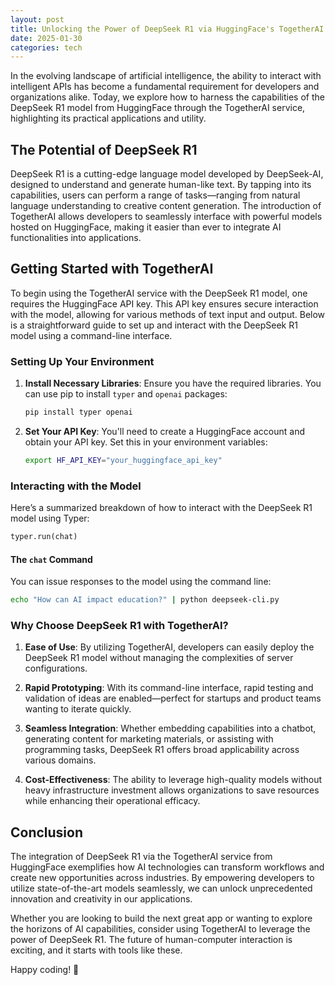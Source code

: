 ```yaml
---
layout: post
title: Unlocking the Power of DeepSeek R1 via HuggingFace's TogetherAI
date: 2025-01-30
categories: tech
---
```


In the evolving landscape of artificial intelligence, the ability to interact with intelligent APIs has become a fundamental requirement for developers and organizations alike. Today, we explore how to harness the capabilities of the DeepSeek R1 model from HuggingFace through the TogetherAI service, highlighting its practical applications and utility.

## The Potential of DeepSeek R1

DeepSeek R1 is a cutting-edge language model developed by DeepSeek-AI, designed to understand and generate human-like text. By tapping into its capabilities, users can perform a range of tasks—ranging from natural language understanding to creative content generation. The introduction of TogetherAI allows developers to seamlessly interface with powerful models hosted on HuggingFace, making it easier than ever to integrate AI functionalities into applications.

## Getting Started with TogetherAI

To begin using the TogetherAI service with the DeepSeek R1 model, one requires the HuggingFace API key. This API key ensures secure interaction with the model, allowing for various methods of text input and output. Below is a straightforward guide to set up and interact with the DeepSeek R1 model using a command-line interface.

### Setting Up Your Environment

1. **Install Necessary Libraries**: Ensure you have the required libraries. You can use pip to install `typer` and `openai` packages:

   ```bash
   pip install typer openai
   ```

2. **Set Your API Key**: You'll need to create a HuggingFace account and obtain your API key. Set this in your environment variables:
   ```bash
   export HF_API_KEY="your_huggingface_api_key"
   ```


### Interacting with the Model

Here’s a summarized breakdown of how to interact with the DeepSeek R1 model using Typer:

```python
typer.run(chat)
```

#### The `chat` Command

You can issue responses to the model using the command line:

```bash
echo "How can AI impact education?" | python deepseek-cli.py
```

### Why Choose DeepSeek R1 with TogetherAI?

1. **Ease of Use**: By utilizing TogetherAI, developers can easily deploy the DeepSeek R1 model without managing the complexities of server configurations.
  
2. **Rapid Prototyping**: With its command-line interface, rapid testing and validation of ideas are enabled—perfect for startups and product teams wanting to iterate quickly.

3. **Seamless Integration**: Whether embedding capabilities into a chatbot, generating content for marketing materials, or assisting with programming tasks, DeepSeek R1 offers broad applicability across various domains.

4. **Cost-Effectiveness**: The ability to leverage high-quality models without heavy infrastructure investment allows organizations to save resources while enhancing their operational efficacy.

## Conclusion

The integration of DeepSeek R1 via the TogetherAI service from HuggingFace exemplifies how AI technologies can transform workflows and create new opportunities across industries. By empowering developers to utilize state-of-the-art models seamlessly, we can unlock unprecedented innovation and creativity in our applications.

Whether you are looking to build the next great app or wanting to explore the horizons of AI capabilities, consider using TogetherAI to leverage the power of DeepSeek R1. The future of human-computer interaction is exciting, and it starts with tools like these.

Happy coding! 🚀
